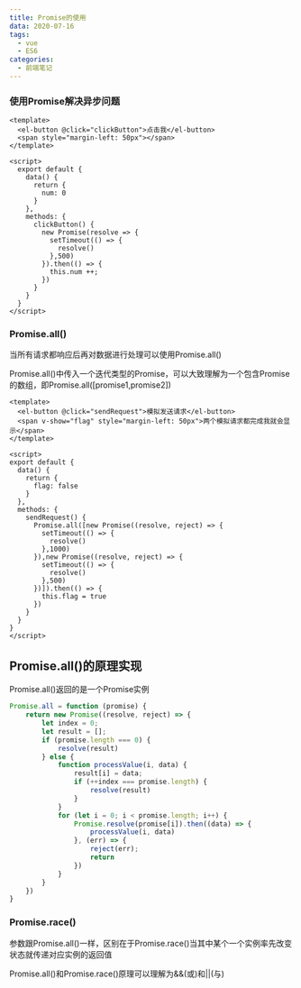 ```yaml
---
title: Promise的使用
data: 2020-07-16
tags:
  - vue
  - ES6
categories:
  - 前端笔记 
---
```


### 使用Promise解决异步问题
```vue
<template>
  <el-button @click="clickButton">点击我</el-button>
  <span style="margin-left: 50px"></span>
</template>

<script>
  export default {
    data() {
      return {
        num: 0
      }
    },
    methods: {
      clickButton() {
        new Promise(resolve => {
          setTimeout(() => {
            resolve()
          },500)
        }).then(() => {
          this.num ++;
        })
      }
    }
  }
</script>
```

### Promise.all()
当所有请求都响应后再对数据进行处理可以使用Promise.all()

Promise.all()中传入一个迭代类型的Promise，可以大致理解为一个包含Promise的数组，即Promise.all([promise1,promise2])
```vue
<template>
  <el-button @click="sendRequest">模拟发送请求</el-button>
  <span v-show="flag" style="margin-left: 50px">两个模拟请求都完成我就会显示</span>
</template>

<script>
export default {
  data() {
    return {
      flag: false
    }
  },
  methods: {
    sendRequest() {
      Promise.all([new Promise((resolve, reject) => {
        setTimeout(() => {
          resolve()
        },1000)
      }),new Promise((resolve, reject) => {
        setTimeout(() => {
          resolve()
        },500)
      })]).then(() => {
        this.flag = true
      })
    }
  }
}
</script>
```

## Promise.all()的原理实现
Promise.all()返回的是一个Promise实例
```js
Promise.all = function (promise) {
    return new Promise((resolve, reject) => {
        let index = 0;
        let result = [];
        if (promise.length === 0) {
            resolve(result)
        } else {
            function processValue(i, data) {
                result[i] = data;
                if (++index === promise.length) {
                    resolve(result)
                }
            }
            for (let i = 0; i < promise.length; i++) {
                Promise.resolve(promise[i]).then((data) => {
                    processValue(i, data)
                }, (err) => {
                    reject(err);
                    return
                })
            }
        }
    })
}
```

### Promise.race()
参数跟Promise.all()一样，区别在于Promise.race()当其中某个一个实例率先改变状态就传递对应实例的返回值

Promise.all()和Promise.race()原理可以理解为&&(或)和||(与)